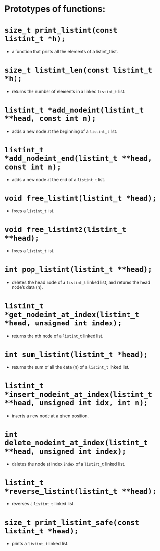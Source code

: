 # Prototypes of functions:
# `size_t print_listint(const listint_t *h);`
* a function that prints all the elements of a listint_t list.
# `size_t listint_len(const listint_t *h);`
* returns the number of elements in a linked `listint_t` list.
# `listint_t *add_nodeint(listint_t **head, const int n);`
* adds a new node at the beginning of a `listint_t` list.
# `listint_t *add_nodeint_end(listint_t **head, const int n);`
* adds a new node at the end of a `listint_t` list.
# `void free_listint(listint_t *head);`
* frees a `listint_t` list.
# `void free_listint2(listint_t **head);`
* frees a `listint_t` list.
# `int pop_listint(listint_t **head);`
* deletes the head node of a `listint_t` linked list, and returns the head node’s data (n).
# `listint_t *get_nodeint_at_index(listint_t *head, unsigned int index);`
* returns the nth node of a `listint_t` linked list.
# `int sum_listint(listint_t *head);`
* returns the sum of all the data (n) of a `listint_t` linked list.
# `listint_t *insert_nodeint_at_index(listint_t **head, unsigned int idx, int n);`
* inserts a new node at a given position.
# `int delete_nodeint_at_index(listint_t **head, unsigned int index);`
* deletes the node at index `index` of a `listint_t` linked list.
# `listint_t *reverse_listint(listint_t **head);`
* reverses a `listint_t` linked list.
# `size_t print_listint_safe(const listint_t *head);`
* prints a `listint_t` linked list.